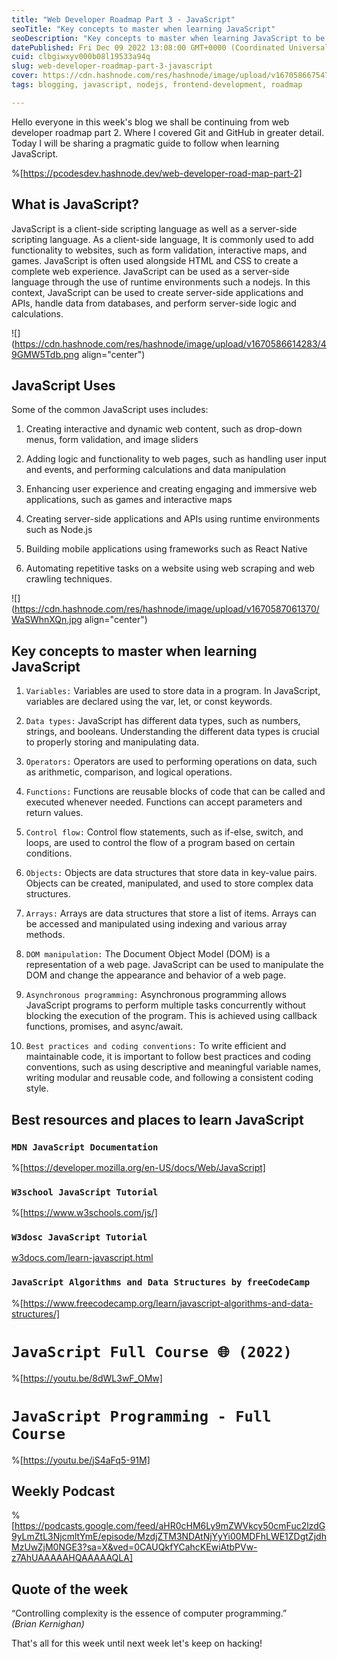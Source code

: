 ```yaml
---
title: "Web Developer Roadmap Part 3 - JavaScript"
seoTitle: "Key concepts to master when learning JavaScript"
seoDescription: "Key concepts to master when learning JavaScript to be an effective developer"
datePublished: Fri Dec 09 2022 13:08:00 GMT+0000 (Coordinated Universal Time)
cuid: clbgiwxyv000b08l19533a94q
slug: web-developer-roadmap-part-3-javascript
cover: https://cdn.hashnode.com/res/hashnode/image/upload/v1670586675475/QEourDLqF.png
tags: blogging, javascript, nodejs, frontend-development, roadmap

---
```


Hello everyone in this week's blog we shall be continuing from web developer roadmap part 2. Where I covered Git and GitHub in greater detail. Today I will be sharing a pragmatic guide to follow when learning JavaScript.

%[https://pcodesdev.hashnode.dev/web-developer-road-map-part-2] 

## What is JavaScript?

JavaScript is a client-side scripting language as well as a server-side scripting language. As a client-side language, It is commonly used to add functionality to websites, such as form validation, interactive maps, and games. JavaScript is often used alongside HTML and CSS to create a complete web experience. JavaScript can be used as a server-side language through the use of runtime environments such a nodejs. In this context, JavaScript can be used to create server-side applications and APIs, handle data from databases, and perform server-side logic and calculations.

![](https://cdn.hashnode.com/res/hashnode/image/upload/v1670586614283/49GMW5Tdb.png align="center")

## JavaScript Uses

Some of the common JavaScript uses includes:

1.  Creating interactive and dynamic web content, such as drop-down menus, form validation, and image sliders
    
2.  Adding logic and functionality to web pages, such as handling user input and events, and performing calculations and data manipulation
    
3.  Enhancing user experience and creating engaging and immersive web applications, such as games and interactive maps
    
4.  Creating server-side applications and APIs using runtime environments such as Node.js
    
5.  Building mobile applications using frameworks such as React Native
    
6.  Automating repetitive tasks on a website using web scraping and web crawling techniques.
    

![](https://cdn.hashnode.com/res/hashnode/image/upload/v1670587061370/WaSWhnXQn.jpg align="center")

## Key concepts to master when learning JavaScript

1.  `Variables:` Variables are used to store data in a program. In JavaScript, variables are declared using the var, let, or const keywords.
    
2.  `Data types:` JavaScript has different data types, such as numbers, strings, and booleans. Understanding the different data types is crucial to properly storing and manipulating data.
    
3.  `Operators:` Operators are used to performing operations on data, such as arithmetic, comparison, and logical operations.
    
4.  `Functions:` Functions are reusable blocks of code that can be called and executed whenever needed. Functions can accept parameters and return values.
    
5.  `Control flow:` Control flow statements, such as if-else, switch, and loops, are used to control the flow of a program based on certain conditions.
    
6.  `Objects:` Objects are data structures that store data in key-value pairs. Objects can be created, manipulated, and used to store complex data structures.
    
7.  `Arrays:` Arrays are data structures that store a list of items. Arrays can be accessed and manipulated using indexing and various array methods.
    
8.  `DOM manipulation:` The Document Object Model (DOM) is a representation of a web page. JavaScript can be used to manipulate the DOM and change the appearance and behavior of a web page.
    
9.  `Asynchronous programming:` Asynchronous programming allows JavaScript programs to perform multiple tasks concurrently without blocking the execution of the program. This is achieved using callback functions, promises, and async/await.
    
10.  `Best practices and coding conventions:` To write efficient and maintainable code, it is important to follow best practices and coding conventions, such as using descriptive and meaningful variable names, writing modular and reusable code, and following a consistent coding style.
    

## Best resources and places to learn JavaScript

### `MDN JavaScript Documentation`

%[https://developer.mozilla.org/en-US/docs/Web/JavaScript] 

### `W3school JavaScript Tutorial`

%[https://www.w3schools.com/js/] 

### `W3dosc JavaScript Tutorial`

[w3docs.com/learn-javascript.html](http://w3docs.com/learn-javascript.html)

### `JavaScript Algorithms and Data Structures by freeCodeCamp`

%[https://www.freecodecamp.org/learn/javascript-algorithms-and-data-structures/] 

# `JavaScript Full Course 🌐 (2022)`

%[https://youtu.be/8dWL3wF_OMw] 

# `JavaScript Programming - Full Course`

%[https://youtu.be/jS4aFq5-91M] 

## Weekly Podcast

%[https://podcasts.google.com/feed/aHR0cHM6Ly9mZWVkcy50cmFuc2lzdG9yLmZtL3NjcmltYmE/episode/MzdjZTM3NDAtNjYyYi00MDFhLWE1ZDgtZjdhMzUwZjM0NGE3?sa=X&ved=0CAUQkfYCahcKEwiAtbPVw-z7AhUAAAAAHQAAAAAQLA] 

## Quote of the week

“Controlling complexity is the essence of computer programming.”  
*(Brian Kernighan)* 

That's all for this week until next week let's keep on hacking!